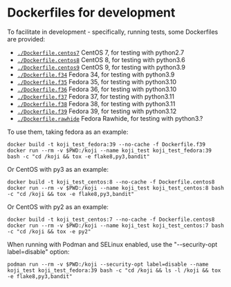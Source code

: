 Dockerfiles for development
===========================

To facilitate in development - specifically, running tests, some Dockerfiles are
provided:

* [`./Dockerfile.centos7`](./Dockerfile.centos7) CentOS 7, for testing with python2.7
* [`./Dockerfile.centos8`](./Dockerfile.centos8) CentOS 8, for testing with python3.6
* [`./Dockerfile.centos9`](./Dockerfile.centos8) CentOS 9, for testing with python3.9
* [`./Dockerfile.f34`](...) Fedora 34, for testing with python3.9
* [`./Dockerfile.f35`](./Dockerfile.f32) Fedora 35, for testing with python3.10
* [`./Dockerfile.f36`](./Dockerfile.f32) Fedora 36, for testing with python3.10
* [`./Dockerfile.f37`](./Dockerfile.f32) Fedora 37, for testing with python3.11
* [`./Dockerfile.f38`](./Dockerfile.f32) Fedora 38, for testing with python3.11
* [`./Dockerfile.f39`](./Dockerfile.f32) Fedora 39, for testing with python3.12
* [`./Dockerfile.rawhide`](./Dockerfile.rawhie) Fedora Rawhide, for testing with python3.?

To use them, taking fedora as an example:

    docker build -t koji_test_fedora:39 --no-cache -f Dockerfile.f39
    docker run --rm -v $PWD:/koji --name koji_test koji_test_fedora:39 bash -c "cd /koji && tox -e flake8,py3,bandit"

Or CentOS with py3 as an example:

    docker build -t koji_test_centos:8 --no-cache -f Dockerfile.centos8
    docker run --rm -v $PWD:/koji --name koji_test koji_test_centos:8 bash -c "cd /koji && tox -e flake8,py3,bandit"

Or CentOS with py2 as an example:

    docker build -t koji_test_centos:7 --no-cache -f Dockerfile.centos8
    docker run --rm -v $PWD:/koji --name koji_test koji_test_centos:7 bash -c "cd /koji && tox -e py2"

When running with Podman and SELinux enabled, use the "--security-opt
label=disable" option:

    podman run --rm -v $PWD:/koji --security-opt label=disable --name koji_test koji_test_fedora:39 bash -c "cd /koji && ls -l /koji && tox -e flake8,py3,bandit"
